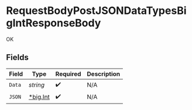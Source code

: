 # RequestBodyPostJSONDataTypesBigIntResponseBody

OK


## Fields

| Field                                       | Type                                        | Required                                    | Description                                 |
| ------------------------------------------- | ------------------------------------------- | ------------------------------------------- | ------------------------------------------- |
| `Data`                                      | *string*                                    | :heavy_check_mark:                          | N/A                                         |
| `JSON`                                      | [*big.Int](https://pkg.go.dev/math/big#Int) | :heavy_check_mark:                          | N/A                                         |